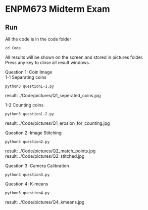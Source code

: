 # ENPM673 Midterm Exam

## Run
All the code is in the code folder    
```
cd Code
```
All results will be shown on the screen and stored in pictures folder.  
Press any key to close all result windows.    

Question 1: Coin Image    
1-1 Separating coins    
```
python3 question1-1.py
```
result: ./Code/pictures/Q1_seperated_coins.jpg    

1-2 Counting coins    
```
python3 question1-2.py
```
result: ./Code/pictures/Q1_erosion_for_counting.jpg    

Question 2: Image Stitching  
```
python3 question2.py
```
result: ./Code/pictures/Q2_match_points.jpg      
result: ./Code/pictures/Q2_stitched.jpg      

Question 3: Camera Calibration  
```
python3 question3.py
```

Question 4: K-means  
```
python3 question4.py
```
result: ./Code/pictures/Q4_kmeans.jpg      
